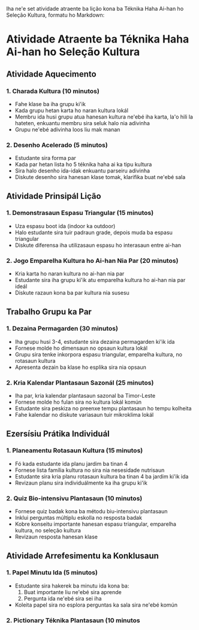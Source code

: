 Iha ne'e set atividade atraente ba lição kona ba Téknika Haha Ai-han ho Seleção Kultura, formatu ho Markdown:

# Atividade Atraente ba Téknika Haha Ai-han ho Seleção Kultura

## Atividade Aquecimento

### 1. Charada Kultura (10 minutos)
- Fahe klase ba iha grupu ki'ik
- Kada grupu hetan karta ho naran kultura lokál
- Membru ida husi grupu atua hanesan kultura ne'ebé iha karta, la'o hili la hateten, enkuantu membru sira seluk halo nia adivinha
- Grupu ne'ebé adivinha loos liu mak manan

### 2. Desenho Acelerado (5 minutos)
- Estudante sira forma par
- Kada par hetan lista ho 5 téknika haha ai ka tipu kultura
- Sira halo desenho ida-idak enkuantu parseiru adivinha
- Diskute desenho sira hanesan klase tomak, klarifika buat ne'ebé sala

## Atividade Prinsipál Lição

### 1. Demonstrasaun Espasu Triangular (15 minutos)
- Uza espasu boot ida (indoor ka outdoor)
- Halo estudante sira tuir padraun grade, depois muda ba espasu triangular
- Diskute diferensa iha utilizasaun espasu ho interasaun entre ai-han

### 2. Jogo Emparelha Kultura ho Ai-han Nia Par (20 minutos)
- Kria karta ho naran kultura no ai-han nia par
- Estudante sira iha grupu ki'ik atu emparelha kultura ho ai-han nia par ideál
- Diskute razaun kona ba par kultura nia susesu

## Trabalho Grupu ka Par

### 1. Dezaina Permagarden (30 minutos)
- Iha grupu husi 3-4, estudante sira dezaina permagarden ki'ik ida
- Fornese molde ho dimensaun no opsaun kultura lokál
- Grupu sira tenke inkorpora espasu triangular, emparelha kultura, no rotasaun kultura
- Apresenta dezain ba klase ho esplika sira nia opsaun

### 2. Kria Kalendar Plantasaun Sazonál (25 minutos)
- Iha par, kria kalendar plantasaun sazonal ba Timor-Leste
- Fornese molde ho fulan sira no kultura lokál komún
- Estudante sira peskiza no preenxe tempu plantasaun ho tempu kolheita
- Fahe kalendar no diskute variasaun tuir mikroklima lokál

## Ezersísiu Prátika Individuál

### 1. Planeamentu Rotasaun Kultura (15 minutos)
- Fó kada estudante ida planu jardim ba tinan 4
- Fornese lista família kultura no sira nia nesesidade nutrisaun
- Estudante sira kria planu rotasaun kultura ba tinan 4 ba jardim ki'ik ida
- Revizaun planu sira individuálmente ka iha grupu ki'ik

### 2. Quiz Bio-intensivu Plantasaun (10 minutos)
- Fornese quiz badak kona ba métodu biu-intensivu plantasaun
- Inklui perguntas múltiplu eskolla no resposta badak
- Kobre konseitu importante hanesan espasu triangular, emparelha kultura, no seleção kultura
- Revizaun resposta hanesan klase

## Atividade Arrefesimentu ka Konklusaun

### 1. Papel Minutu Ida (5 minutos)
- Estudante sira hakerek ba minutu ida kona ba:
  1. Buat importante liu ne'ebé sira aprende
  2. Pergunta ida ne'ebé sira sei iha
- Koleita papel sira no esplora perguntas ka sala sira ne'ebé komún

### 2. Pictionary Téknika Plantasaun (10 minutos